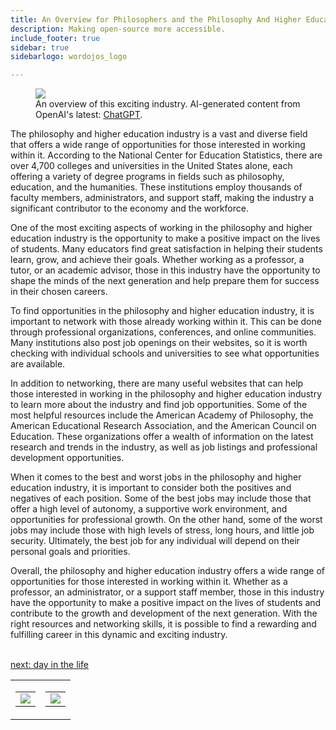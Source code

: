 ```yaml
---
title: An Overview for Philosophers and the Philosophy And Higher Education  Industry
description: Making open-source more accessible.
include_footer: true
sidebar: true
sidebarlogo: wordojos_logo

---
```

<figure>
    <img src='/uploads//small/philosophers.jpg style="width: 100%;height: 100%;padding: 3px; box-shadow: 0 3px 5px rgba(0,0,0,.3);border-radius: 25px;overflow: hidden;border: none;" align="middle"; alt='firecracker';/>
    <figcaption>An overview of this exciting industry. AI-generated content from OpenAI's latest: <a href="https://openai.com/blog/chatgpt/" >ChatGPT</a>.</figcaption>
</figure>
<p>
The philosophy and higher education industry is a vast and diverse field that offers a wide range of opportunities for those interested in working within it. According to the National Center for Education Statistics, there are over 4,700 colleges and universities in the United States alone, each offering a variety of degree programs in fields such as philosophy, education, and the humanities. These institutions employ thousands of faculty members, administrators, and support staff, making the industry a significant contributor to the economy and the workforce.

One of the most exciting aspects of working in the philosophy and higher education industry is the opportunity to make a positive impact on the lives of students. Many educators find great satisfaction in helping their students learn, grow, and achieve their goals. Whether working as a professor, a tutor, or an academic advisor, those in this industry have the opportunity to shape the minds of the next generation and help prepare them for success in their chosen careers.

To find opportunities in the philosophy and higher education industry, it is important to network with those already working within it. This can be done through professional organizations, conferences, and online communities. Many institutions also post job openings on their websites, so it is worth checking with individual schools and universities to see what opportunities are available.

In addition to networking, there are many useful websites that can help those interested in working in the philosophy and higher education industry to learn more about the industry and find job opportunities. Some of the most helpful resources include the American Academy of Philosophy, the American Educational Research Association, and the American Council on Education. These organizations offer a wealth of information on the latest research and trends in the industry, as well as job listings and professional development opportunities.

When it comes to the best and worst jobs in the philosophy and higher education industry, it is important to consider both the positives and negatives of each position. Some of the best jobs may include those that offer a high level of autonomy, a supportive work environment, and opportunities for professional growth. On the other hand, some of the worst jobs may include those with high levels of stress, long hours, and little job security. Ultimately, the best job for any individual will depend on their personal goals and priorities.

Overall, the philosophy and higher education industry offers a wide range of opportunities for those interested in working within it. Whether as a professor, an administrator, or a support staff member, those in this industry have the opportunity to make a positive impact on the lives of students and contribute to the growth and development of the next generation. With the right resources and networking skills, it is possible to find a rewarding and fulfilling career in this dynamic and exciting industry.

<br>
<a href="https://workdojos.com/philosophers/day-in-the-life">next: day in the life</a>
</p>
<table border="0" cellpadding="0" cellspacing="0" width="600" id="templateColumns">
    <tr>
        <td align="center" valign="top" width="50%" class="templateColumnContainer">
            <table border="0" cellpadding="10" cellspacing="0" height="100%" width="100px">
                <tr>
                    <td class="leftColumnContent">
                      <a href="https://philosophers.workdojos.com">
                        <img src="/uploads/dash.png" class="columnImage" />
                    </td>
                </tr>
            </table>
        </td>
        <td align="center" valign="top" width="50%" class="templateColumnContainer">
            <table border="0" cellpadding="10" cellspacing="0" height="100%" width="100px">
                <tr>
                    <td class="rightColumnContent">
                      <a href="https://videogamers.workdojos.com">
                        <img src="/uploads/randomdojo.png" class="columnImage" />
                    </td>
            </table>
        </td>
    </tr>
</table>